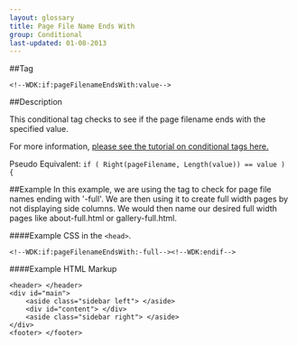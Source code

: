 ```yaml
---
layout: glossary
title: Page File Name Ends With
group: Conditional
last-updated: 01-08-2013
---
```



##Tag

`<!--WDK:if:pageFilenameEndsWith:value-->`

##Description

This conditional tag checks to see if the page filename ends with the specified value.

For more information, [please see the tutorial on conditional tags here.](/pages/tutorials/12conditional-tags.html)

Pseudo Equivalent:
`if ( Right(pageFilename, Length(value)) == value )  {`

##Example
In this example, we are using the tag to check for page file names ending with '-full'. We are then using it to create full width pages by not displaying side columns. We would then name our desired full width pages like about-full.html or gallery-full.html.

####Example CSS in the `<head>`.

~~~
<!--WDK:if:pageFilenameEndsWith:-full--><!--WDK:endif-->
~~~

####Example HTML Markup
~~~
<header> </header>
<div id="main">
	<aside class="sidebar left"> </aside>
	<div id="content"> </div>
	<aside class="sidebar right"> </aside>
</div>
<footer> </footer>
~~~